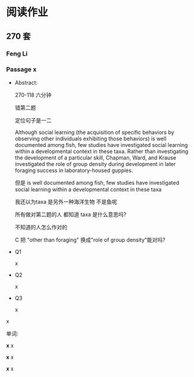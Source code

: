 # 阅读作业

## 270 套

### Feng Li

### Passage x

- Abstract:

  270-118 六分钟 

  错第二题 

  定位句子是一二 

  Although social learning (the acquisition of specific behaviors by observing other individuals exhibiting those behaviors) is well documented among fish, few studies have investigated social learning within a developmental context in these taxa. Rather than investigating the development of a particular skill, Chapman, Ward, and Krause investigated the role of group density during development in later foraging success in laboratory-housed guppies.

  但是 is well documented among fish, few studies have investigated social learning within a developmental context in these taxa

  我还以为taxa 是另外一种海洋生物 不是鱼呢 

  所有做对第二题的人 都知道  taxa 是什么意思吗? 

  不知道的人怎么作对的 

  C 把 "other than foraging" 换成"role of group density"能对吗?

- Q1

  x

- Q2

  x

- Q3

  x

x

单词:

**x** x

**x** x

**x** x